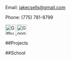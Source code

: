 Email: [jakecsells@gmail.com](mailto:jakecsells@gmail.com)

Phone: (775) 781-8799

<a href="https://github.com/jakecsells/">
<img src="https://github.com/jakecsells/" alt="Github" style="border:0;width:32px;height:32px;"/>
</a>
<a href="//plus.google.com/117361433329982367194?prsrc=3"
   rel="publisher" target="_top" style="text-decoration:none;">
<img src="//ssl.gstatic.com/images/icons/gplus-32.png" alt="Google+" style="border:0;width:32px;height:32px;"/>
</a>

##Projects

##School